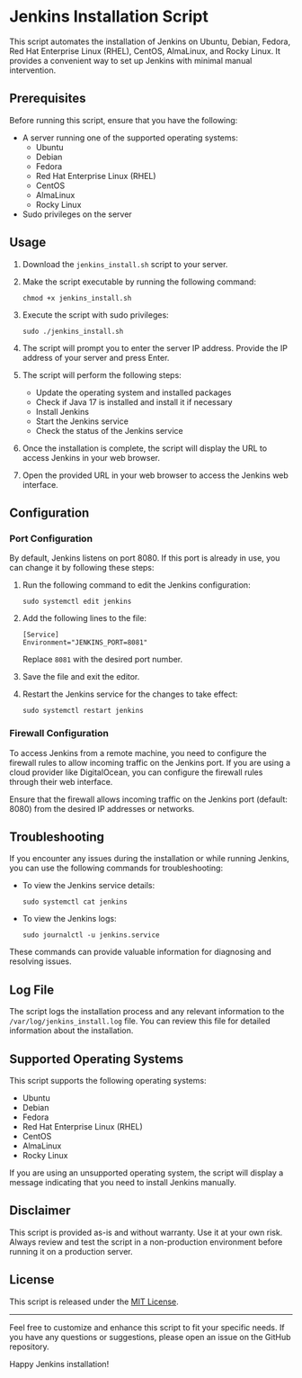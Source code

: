 # Jenkins Installation Script

This script automates the installation of Jenkins on Ubuntu, Debian, Fedora, Red Hat Enterprise Linux (RHEL), CentOS, AlmaLinux, and Rocky Linux. It provides a convenient way to set up Jenkins with minimal manual intervention.

## Prerequisites

Before running this script, ensure that you have the following:

- A server running one of the supported operating systems:
  - Ubuntu
  - Debian
  - Fedora
  - Red Hat Enterprise Linux (RHEL)
  - CentOS
  - AlmaLinux
  - Rocky Linux
- Sudo privileges on the server

## Usage

1. Download the `jenkins_install.sh` script to your server.

2. Make the script executable by running the following command:
   ```
   chmod +x jenkins_install.sh
   ```

3. Execute the script with sudo privileges:
   ```
   sudo ./jenkins_install.sh
   ```

4. The script will prompt you to enter the server IP address. Provide the IP address of your server and press Enter.

5. The script will perform the following steps:
   - Update the operating system and installed packages
   - Check if Java 17 is installed and install it if necessary
   - Install Jenkins
   - Start the Jenkins service
   - Check the status of the Jenkins service

6. Once the installation is complete, the script will display the URL to access Jenkins in your web browser.

7. Open the provided URL in your web browser to access the Jenkins web interface.

## Configuration

### Port Configuration

By default, Jenkins listens on port 8080. If this port is already in use, you can change it by following these steps:

1. Run the following command to edit the Jenkins configuration:
   ```
   sudo systemctl edit jenkins
   ```

2. Add the following lines to the file:
   ```
   [Service]
   Environment="JENKINS_PORT=8081"
   ```
   Replace `8081` with the desired port number.

3. Save the file and exit the editor.

4. Restart the Jenkins service for the changes to take effect:
   ```
   sudo systemctl restart jenkins
   ```

### Firewall Configuration

To access Jenkins from a remote machine, you need to configure the firewall rules to allow incoming traffic on the Jenkins port. If you are using a cloud provider like DigitalOcean, you can configure the firewall rules through their web interface.

Ensure that the firewall allows incoming traffic on the Jenkins port (default: 8080) from the desired IP addresses or networks.

## Troubleshooting

If you encounter any issues during the installation or while running Jenkins, you can use the following commands for troubleshooting:

- To view the Jenkins service details:
  ```
  sudo systemctl cat jenkins
  ```

- To view the Jenkins logs:
  ```
  sudo journalctl -u jenkins.service
  ```

These commands can provide valuable information for diagnosing and resolving issues.

## Log File

The script logs the installation process and any relevant information to the `/var/log/jenkins_install.log` file. You can review this file for detailed information about the installation.

## Supported Operating Systems

This script supports the following operating systems:

- Ubuntu
- Debian
- Fedora
- Red Hat Enterprise Linux (RHEL)
- CentOS
- AlmaLinux
- Rocky Linux

If you are using an unsupported operating system, the script will display a message indicating that you need to install Jenkins manually.

## Disclaimer

This script is provided as-is and without warranty. Use it at your own risk. Always review and test the script in a non-production environment before running it on a production server.

## License

This script is released under the [MIT License](https://opensource.org/licenses/MIT).

---

Feel free to customize and enhance this script to fit your specific needs. If you have any questions or suggestions, please open an issue on the GitHub repository.

Happy Jenkins installation!